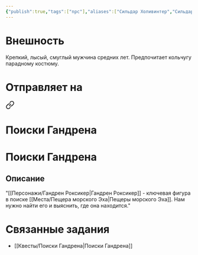```yaml
---
{"publish":true,"tags":["npc"],"aliases":["Сильдар Холивинтер","Сильдар Холлвинтер"],"PassFrontmatter":true,"created":"2025-04-02T17:56:41.815+03:00","updated":"2025-04-02T17:56:41.815+03:00"}
---
```


# Внешность

Крепкий, лысый, смуглый мужчина средних лет. Предпочитает кольчугу парадному костюму. 
# Отправляет на


<div class="transclusion internal-embed is-loaded"><a class="markdown-embed-link" href="/Kvesty/Poiski-Gandrena#Poiski-Gandrena" aria-label="Open link"><svg xmlns="http://www.w3.org/2000/svg" width="24" height="24" viewBox="0 0 24 24" fill="none" stroke="currentColor" stroke-width="2" stroke-linecap="round" stroke-linejoin="round" class="svg-icon lucide-link"><path d="M10 13a5 5 0 0 0 7.54.54l3-3a5 5 0 0 0-7.07-7.07l-1.72 1.71"></path><path d="M14 11a5 5 0 0 0-7.54-.54l-3 3a5 5 0 0 0 7.07 7.07l1.71-1.71"></path></svg></a><div class="markdown-embed">

<div class="markdown-embed-title">

# Поиски Гандрена

</div>


# Поиски Гандрена
## Описание
"[[Персонажи/Гандрен Роксикер\|Гандрен Роксикер]] - ключевая фигура в поиске [[Места/Пещера морского Эха\|Пещеры морского Эха]]. Нам нужно найти его и выяснить, где она находится."


</div></div>




# Cвязанные задания


- [[Квесты/Поиски Гандрена\|Поиски Гандрена]]

